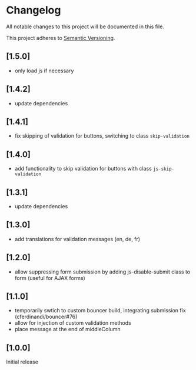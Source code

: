 # Changelog

All notable changes to this project will be documented in this file.

This project adheres to [Semantic Versioning](http://semver.org/).

## [1.5.0]

* only load js if necessary

## [1.4.2]

* update dependencies

## [1.4.1]

* fix skipping of validation for buttons, switching to class `skip-validation`

## [1.4.0]

* add functionality to skip validation for buttons with class `js-skip-validation`

## [1.3.1]

* update dependencies

## [1.3.0]

* add translations for validation messages (en, de, fr)

## [1.2.0]

* allow suppressing form submission by adding js-disable-submit class to form (useful for AJAX forms)

## [1.1.0]

* temporarily swtich to custom bouncer build, integrating submission fix (cferdinandi/bouncer#76)
* allow for injection of custom validation methods
* place message at the end of middleColumn

## [1.0.0]

Initial release
